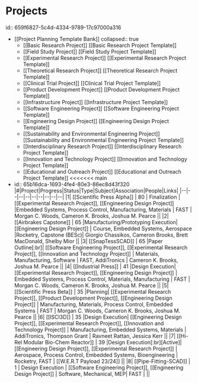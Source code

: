 # Projects
id:: 659f6827-5c4d-4334-9789-17c97000a316
- [[Project Planning Template Bank]]
  collapsed:: true
	- [[Basic Research Project]]          [[Basic Research Project Template]]
	- [[Field Study Project]]          [[Field Study Project Template]]
	- [[Experimental Research Project]]          [[Experimental Research Project Template]]
	- [[Theoretical Research Project]]          [[Theoretical Research Project Template]]
	- [[Clinical Trial Project]]          [[Clinical Trial Project Template]]
	- [[Product Development Project]]          [[Product Development Project Template]]
	- [[Infrastructure Project]]          [[Infrastructure Project Template]]
	- [[Software Engineering Project]]          [[Software Engineering Project Template]]
	- [[Engineering Design Project]]          [[Engineering Design Project Template]]
	- [[Sustainability and Environmental Engineering Project]]          [[Sustainability and Environmental Engineering Project Template]]
	- [[Interdisciplinary Research Project]]          [[Interdisciplinary Research Project Template]]
	- [[Innovation and Technology Project]]          [[Innovation and Technology Project Template]]
	- [[Educational and Outreach Project]]          [[Educational and Outreach Project Template]]
	  <<<<<<< main
- id:: 65b16dca-1693-4fe4-80e3-86ec8d43f320
  |#|Project|Progress|Status|Type|Subject|Association|People|Links|
  |--|--|--|--|--|--|--|--|--|
  |1| [[Scientific Press Alpha]] | 80 | Finalization | [[Experimental Research Project]], [[Engineering Design Project]] |Embedded Systems, Process Control, Manufacturing, Materials | FAST | Morgan C. Woods, Cameron K. Brooks, Joshua M. Pearce ||
  |2| [[Airbrakes Capstone]]  | 65 |Manufacturing/Prototyping Execution| [[Engineering Design Project]] | Course, Embedded Systems, Aerospace |Rocketry, Capstone (BESc)| Giorgio Chassikos, Cameron Brooks, Brett MacDonald, Shelby Mior ||
  |3| [[SnapTessSCAD]]  | 65 |Paper Outline[:br]| [[Software Engineering Project]], [[Experimental Research Project]], [[Innovation and Technology Project]] | Materials, Manufacturing, Software | FAST, AddiTronics | Cameron K. Brooks, Joshua M. Pearce ||
  |4| [[Industrial Press]]  | 41 |Design Execution| [[Experimental Research Project]], [[Engineering Design Project]] | Embedded Systems, Process Control, Materials, Manufacturing | FAST | Morgan C. Woods, Cameron K. Brooks, Joshua M. Pearce ||
  |5| [[Scientific Press Beta]]  | 35 |Planning| [[Experimental Research Project]], [[Product Development Project]], [[Engineering Design Project]]  | Manufacturing, Materials, Process Control, Embedded Systems | FAST | Morgan C. Woods, Cameron K. Brooks, Joshua M. Pearce ||
  |6| [[ISCI3D]]  | 35 |Design Execution| [[Engineering Design Project]], [[Experimental Research Project]], [[Innovation and Technology Project]] | Manufacturing, Embedded Systems, Materials | AddiTronics, Thompson Grant | Ravneet Rattan, Jessica Kerr ||
  |7| [[Hi-Rel Modular Bio-Chem Reactor]]  | 39 |Design Execution[:br][Active]|[[Engineering Design Project]], [[Experimental Research Project]] | Aerospace, Process Control, Embedded Systems, Bioengineering | Rocketry, FAST | [[W.E.R.T Payload 23/24]] ||
  |8| [[Pipe-Fitting-SCAD]] | 1 | Design Execution | [[Software Engineering Project]], [[Engineering Design Project]] | Software, Mechanical, MEP| FAST | ||
